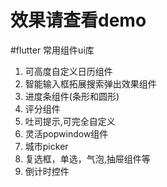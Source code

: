 # 效果请查看demo

#flutter 常用组件ui库
 1. 可高度自定义日历组件
 2. 智能输入框拓展搜索弹出效果组件
 3. 进度条组件(条形和圆形)
 4. 评分组件
 5. 吐司提示,可完全自定义
 6. 灵活popwindow组件
 7. 城市picker
 8. 复选框，单选，气泡,抽屉组件等
 9. 倒计时控件
